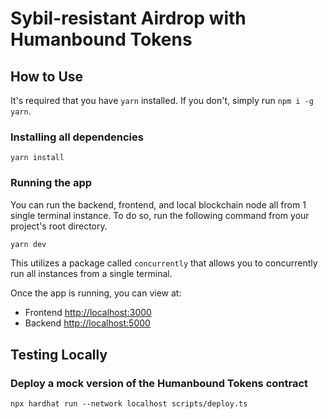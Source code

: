 # Sybil-resistant Airdrop with Humanbound Tokens

## How to Use

It's required that you have `yarn` installed. If you don't, simply run `npm i -g yarn`.

### Installing all dependencies
```
yarn install
```

### Running the app
You can run the backend, frontend, and local blockchain node all from 1 single terminal instance.
To do so, run the following command from your project's root directory.

```bash
yarn dev
```

This utilizes a package called `concurrently` that allows you to concurrently run all instances from a single terminal.

Once the app is running, you can view at:

- Frontend <http://localhost:3000>
- Backend <http://localhost:5000>

## Testing Locally
### Deploy a mock version of the Humanbound Tokens contract

```
npx hardhat run --network localhost scripts/deploy.ts
```